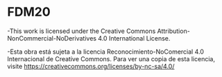 # FDM20
-This work is licensed under the Creative Commons Attribution-NonCommercial-NoDerivatives 4.0 International License.

-Esta obra está sujeta a la licencia Reconocimiento-NoComercial 4.0 Internacional de Creative Commons. Para ver una copia de esta licencia, visite https://creativecommons.org/licenses/by-nc-sa/4.0/

